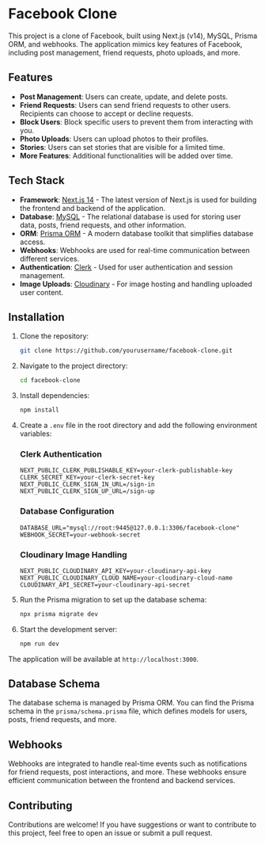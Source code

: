 # Facebook Clone

This project is a clone of Facebook, built using Next.js (v14), MySQL, Prisma ORM, and webhooks. The application mimics key features of Facebook, including post management, friend requests, photo uploads, and more.

## Features

- **Post Management**: Users can create, update, and delete posts.
- **Friend Requests**: Users can send friend requests to other users. Recipients can choose to accept or decline requests.
- **Block Users**: Block specific users to prevent them from interacting with you.
- **Photo Uploads**: Users can upload photos to their profiles.
- **Stories**: Users can set stories that are visible for a limited time.
- **More Features**: Additional functionalities will be added over time.

## Tech Stack

- **Framework**: [Next.js 14](https://nextjs.org/) - The latest version of Next.js is used for building the frontend and backend of the application.
- **Database**: [MySQL](https://www.mysql.com/) - The relational database is used for storing user data, posts, friend requests, and other information.
- **ORM**: [Prisma ORM](https://www.prisma.io/) - A modern database toolkit that simplifies database access.
- **Webhooks**: Webhooks are used for real-time communication between different services.
- **Authentication**: [Clerk](https://clerk.dev/) - Used for user authentication and session management.
- **Image Uploads**: [Cloudinary](https://cloudinary.com/) - For image hosting and handling uploaded user content.

## Installation

1. Clone the repository:
    ```bash
    git clone https://github.com/yourusername/facebook-clone.git
    ```

2. Navigate to the project directory:
    ```bash
    cd facebook-clone
    ```

3. Install dependencies:
    ```bash
    npm install
    ```

4. Create a `.env` file in the root directory and add the following environment variables:

    ### **Clerk Authentication**
    ```plaintext
    NEXT_PUBLIC_CLERK_PUBLISHABLE_KEY=your-clerk-publishable-key
    CLERK_SECRET_KEY=your-clerk-secret-key
    NEXT_PUBLIC_CLERK_SIGN_IN_URL=/sign-in
    NEXT_PUBLIC_CLERK_SIGN_UP_URL=/sign-up
    ```

    ### **Database Configuration**
    ```plaintext
    DATABASE_URL="mysql://root:9445@127.0.0.1:3306/facebook-clone"
    WEBHOOK_SECRET=your-webhook-secret
    ```

    ### **Cloudinary Image Handling**
    ```plaintext
    NEXT_PUBLIC_CLOUDINARY_API_KEY=your-cloudinary-api-key
    NEXT_PUBLIC_CLOUDINARY_CLOUD_NAME=your-cloudinary-cloud-name
    CLOUDINARY_API_SECRET=your-cloudinary-api-secret
    ```

5. Run the Prisma migration to set up the database schema:
    ```bash
    npx prisma migrate dev
    ```

6. Start the development server:
    ```bash
    npm run dev
    ```

The application will be available at `http://localhost:3000`.

## Database Schema

The database schema is managed by Prisma ORM. You can find the Prisma schema in the `prisma/schema.prisma` file, which defines models for users, posts, friend requests, and more.

## Webhooks

Webhooks are integrated to handle real-time events such as notifications for friend requests, post interactions, and more. These webhooks ensure efficient communication between the frontend and backend services.

## Contributing

Contributions are welcome! If you have suggestions or want to contribute to this project, feel free to open an issue or submit a pull request.

